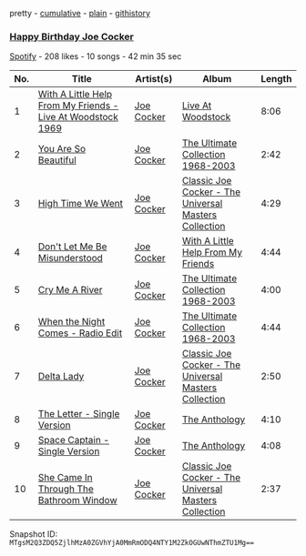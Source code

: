 pretty - [cumulative](/playlists/cumulative/66uSq0mmMKat8vPRxsbmhp.md) - [plain](/playlists/plain/66uSq0mmMKat8vPRxsbmhp) - [githistory](https://github.githistory.xyz/mackorone/spotify-playlist-archive/blob/main/playlists/plain/66uSq0mmMKat8vPRxsbmhp)

### [Happy Birthday Joe Cocker](https://open.spotify.com/playlist/66uSq0mmMKat8vPRxsbmhp)

> 

[Spotify](https://open.spotify.com/user/spotify) - 208 likes - 10 songs - 42 min 35 sec

| No. | Title | Artist(s) | Album | Length |
|---|---|---|---|---|
| 1 | [With A Little Help From My Friends \- Live At Woodstock 1969](https://open.spotify.com/track/1GUy6zvGXalO0RqI07ESvj) | [Joe Cocker](https://open.spotify.com/artist/3pFCERyEiP5xeN2EsPXhjI) | [Live At Woodstock](https://open.spotify.com/album/3yESavW302DoWwXPn6r4xW) | 8:06 |
| 2 | [You Are So Beautiful](https://open.spotify.com/track/7nb2hZWBxeG38lwcRjFqn4) | [Joe Cocker](https://open.spotify.com/artist/3pFCERyEiP5xeN2EsPXhjI) | [The Ultimate Collection 1968\-2003](https://open.spotify.com/album/7kJxjkRxiAy0NeFIaRqcKV) | 2:42 |
| 3 | [High Time We Went](https://open.spotify.com/track/3pYuPN1bpekIFCb1ZQ7ADu) | [Joe Cocker](https://open.spotify.com/artist/3pFCERyEiP5xeN2EsPXhjI) | [Classic Joe Cocker \- The Universal Masters Collection](https://open.spotify.com/album/1d0MHN80sQmt83jIkAr94F) | 4:29 |
| 4 | [Don't Let Me Be Misunderstood](https://open.spotify.com/track/2pzRw4f7QdH6PtasgpVIwL) | [Joe Cocker](https://open.spotify.com/artist/3pFCERyEiP5xeN2EsPXhjI) | [With A Little Help From My Friends](https://open.spotify.com/album/59fLzpUXqk2dx3CMfECVlG) | 4:44 |
| 5 | [Cry Me A River](https://open.spotify.com/track/3l91EsGUGa8JhXzII5Cxhl) | [Joe Cocker](https://open.spotify.com/artist/3pFCERyEiP5xeN2EsPXhjI) | [The Ultimate Collection 1968\-2003](https://open.spotify.com/album/7kJxjkRxiAy0NeFIaRqcKV) | 4:00 |
| 6 | [When the Night Comes \- Radio Edit](https://open.spotify.com/track/4Vcq8CWke0WBieLCIEUOmw) | [Joe Cocker](https://open.spotify.com/artist/3pFCERyEiP5xeN2EsPXhjI) | [The Ultimate Collection 1968\-2003](https://open.spotify.com/album/7kJxjkRxiAy0NeFIaRqcKV) | 4:44 |
| 7 | [Delta Lady](https://open.spotify.com/track/724HbPYQXUE0Ad9iDnnLHO) | [Joe Cocker](https://open.spotify.com/artist/3pFCERyEiP5xeN2EsPXhjI) | [Classic Joe Cocker \- The Universal Masters Collection](https://open.spotify.com/album/1d0MHN80sQmt83jIkAr94F) | 2:50 |
| 8 | [The Letter \- Single Version](https://open.spotify.com/track/6Ygaj2pPAROsITKLBjPGWD) | [Joe Cocker](https://open.spotify.com/artist/3pFCERyEiP5xeN2EsPXhjI) | [The Anthology](https://open.spotify.com/album/4KyVtmoxJNXO46sR7sjuPf) | 4:10 |
| 9 | [Space Captain \- Single Version](https://open.spotify.com/track/45E37qkkZXN3wVkdMaLwjK) | [Joe Cocker](https://open.spotify.com/artist/3pFCERyEiP5xeN2EsPXhjI) | [The Anthology](https://open.spotify.com/album/4KyVtmoxJNXO46sR7sjuPf) | 4:08 |
| 10 | [She Came In Through The Bathroom Window](https://open.spotify.com/track/6eagxZmlPNTHFdmzkppfx7) | [Joe Cocker](https://open.spotify.com/artist/3pFCERyEiP5xeN2EsPXhjI) | [Classic Joe Cocker \- The Universal Masters Collection](https://open.spotify.com/album/1d0MHN80sQmt83jIkAr94F) | 2:37 |

Snapshot ID: `MTgsM2Q3ZDQ5ZjlhMzA0ZGVhYjA0MmRmODQ4NTY1M2ZkOGUwNThmZTU1Mg==`
